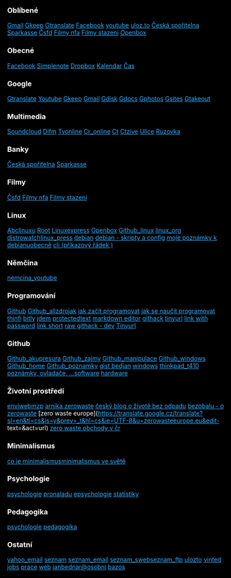 <html>
<head>
<title>Web osobní</title>
</head>
<body>
<meta charset="UTF-8">
<meta name="viewport" content="width=device-width, initial-scale=1">
<style>
html {color: white;background-color:black;text-align: left;} 
a:link { color: #33adff;}
a:visited {color: #ff9933;}
a:hover {  color: #ffff1a;}
a:active {  color: #33ff33;}
</style>

### Oblíbené

[Gmail](https://mail.google.com/mail/u/0/#inbox) [Gkeep](https://keep.google.com/#home) [Gtranslate](https://translate.google.cz/) [Facebook](https://www.facebook.com/) [youtube](https://www.youtube.com/) [uloz.to](https://uloz.to) [Česká spořitelna](https://bezpecnost.csas.cz/login/?client_id=georgeclient_cz) [Sparkasse](https://www.ostsaechsische-sparkasse-dresden.de/de/home/service/online-mobile-banking.html) [Čsfd](https://www.csfd.cz/) [Filmy nfa](https://nfa.cz/cz/obchod-a-distribuce/distribuce-v-cr/filmy-do-1964/) [Filmy stazeni](https://uloz.to/folder/dFY1yYQFavz0/name/Yperit-Paradise#!ZGAvMQR2ZGR0ZwIxZwV3LmL4Mwp5AGO6qzSIJTMUGJczDGVmZj==) [Openbox](https://github.com/bedjan/openbox)

### Obecné

[Facebook](https://www.facebook.com/) [Simplenote](https://app.simplenote.com/login/) [Dropbox](https://www.dropbox.com/home) [Kalendar](https://time.is/calendar)
[Čas](https://time.is/)

### Google

[Gtranslate](https://translate.google.cz/) [Youtube](https://www.youtube.com/) [Gkeep](https://keep.google.com/#home) [Gmail](https://mail.google.com/mail/u/0/#inbox)
[Gdisk](https://drive.google.com/drive/)
[Gdocs](https://docs.google.com/document/u/0/)
[Gphotos](https://photos.google.com/?hl=cs&pli=1)
[Gsites](https://sites.google.com/site/bedjansite/)
[Gtakeout](https://takeout.google.com/settings/takeout?pli=1)

### Multimedia

[Soundcloud](https://soundcloud.com/signin)
[Difm](https://www.di.fm/)
[Tvonline](https://www.spustit.cz/tv-ct1-online-zdarma/)
[Cr_online](https://www.mujrozhlas.cz/zive)
[Ct](https://www.ceskatelevize.cz/porady/a-z/)
[Ctzive](https://www.ceskatelevize.cz/ivysilani/serialy)
[Ulice](https://novaplus.nova.cz/porad/ulice/cele-dily)
[Ruzovka](https://novaplus.nova.cz/porad/ordinace-v-ruzove-zahrade-2)

### Banky

[Česká spořitelna](https://bezpecnost.csas.cz/login/?client_id=georgeclient_cz)
[Sparkasse](https://www.ostsaechsische-sparkasse-dresden.de/de/home/service/online-mobile-banking.html)

### Filmy

[Čsfd](https://www.csfd.cz/)
[Filmy nfa](https://nfa.cz/cz/obchod-a-distribuce/distribuce-v-cr/filmy-do-1964/)
[Filmy stazeni](https://uloz.to/folder/dFY1yYQFavz0/name/Yperit-Paradise#!ZGAvMQR2ZGR0ZwIxZwV3LmL4Mwp5AGO6qzSIJTMUGJczDGVmZj==)

### Linux

[Abclinuxu](https://www.abclinuxu.cz/)
[Root](https://www.root.cz/)
[Linuxexpress](https://www.linuxexpres.cz/)
[Openbox](http://www.fastlinux.eu/_archiv/index.php?page=linux026#Lock)
[Github_linux](https://github.com/bedjan/debian/blob/master/poznamky/linux_cli.md)
[linux\_org](https://translate.google.cz/translate?hl=cs&sl=en&tl=cs&u=http%3A%2F%2Flinux.org)
[distrowatch](https://translate.google.cz/translate?hl=cs?sl=auto&sl=auto&tl=cs&u=https%3A%2F%2Fdistrowatch.com%2F&sandbox=1)[linux\_press](https://translate.google.cz/translate?sl=en&tl=cs&js=y&prev=_t&hl=cs&ie=UTF-8&u=linux.press&edit-text=&act=url)
[debian](https://www.debian.org/index.cs.html)
[debian - skripty a config](https://github.com/bedjan/debian)
[moje poznámky k debianu](https://github.com/bedjan/debian/blob/master/poznamky/debian.md)[obecně](https://github.com/bedjan/debian/blob/master/poznamky/linux.md)
[cli (příkazový řádek )](https://github.com/bedjan/debian/blob/master/poznamky/linux_cli.md)

### Němčina

[nemcina_youtube](https://www.youtube.com/channel/UC4LQ7gUVS5w45ba1VubmJpg/videos)

### Programování

[Github](https://github.com/bedjan/)
[Github_all](https://github.com/bedjan/debian/blob/master/skripty/all.sh)[zdrojak](https://zdrojak.cz/)
[jak začít programovat](https://www.itnetwork.cz/jak-zacit-programovat-tvorit-aplikace-programy)
[jak se naučit programovat](https://www.startitup.cz/11-stranek-ktere-te-nauci-programovat-z-pohodli-domova/)
[thinfi](https://thinfi.com/)
[bitly](https://bitly.com/)
[jdem](http://jdem.cz/)
[protectedtext](https://www.protectedtext.com/)
[markdown editor](https://dillinger.io/)
[githack](https://raw.githack.com/)
[tinyurl](https://tinyurl.com/app)
[link with password](https://thinfi.com/) 
[link short](https://bitly.com/)
[raw githack - dev](https://raw.githack.com/) 
[Tinyurl](https://tinyurl.com/)



### Github

[Github_akupresura](https://github.com/bedjan/akupresura/blob/master/akupresura_prvni_pomoc.md)
[Github_zajmy](https://github.com/bedjan/zajmy)
[Github_manipulace](https://github.com/bedjan/manipulace)
[Github_windows](https://github.com/bedjan/windows)
[Github_home](https://github.com/bedjan/home)
[Github_poznamky](https://github.com/bedjan/github/blob/master/README.md)
[gist bedjan](https://gist.github.com/bedjan)
[windows](https://github.com/bedjan/windows) 
[thinkpad\_t410 poznámky, ovladače, ...](https://github.com/bedjan/thinkpad_t410)[software](https://github.com/bedjan/sw/tree/master)
[hardware](https://github.com/bedjan/hw/tree/master)

### Životní prostředí

[enviweb](http://www.enviweb.cz/)[mzp](https://www.mzp.cz/)
[arnika zerowaste](http://arnika.org/zero-waste) 
[český blog o životě bez odpadu](http://www.czechzerowaste.cz/) 
[bezobalu - o zerowaste](http://zerowaste.bezobalu.org/) 
[zero waste europe](https://translate.google.cz/translate?sl=en&tl=cs&js=y&prev=_t&hl=cs&ie=UTF-8&u=zerowasteeurope.eu&edit-
text=&act=url) 
[zero waste obchody v čr](https://www.greenglasses.cz/cs/business-category/zero-waste-obchody-jidlo-piti/)

### Minimalismus

[co je minimalismus](http://zijememinimalismem.cz/minimalismus-co-to-je-prosim-te/)[minimalismus ve světě](https://translate.google.cz/translate?hl=cs?sl=en&tl=cs&u=www.becomingminimalist.com/most-popular-posts/)


### Psychologie

[psychologie](https://psychologie.cz/clanky/)
[pronaladu](https://www.pronaladu.cz/)
[epsychologie](https://e-psycholog.eu/archiv)
[statistiky](https://www.czso.cz/csu/czso/statistiky)

### Pedagogika

[psychologie](http://htmlpreview.github.io/?https://rawcdn.githack.com/bedjan/skola/master/psychologie.html) 
[pedagogika](http://htmlpreview.github.io/?https://rawcdn.githack.com/bedjan/skola/master/pedagogika.html)
 
### Ostatní

[yahoo_email](https://login.yahoo.com)
[seznam](https://www.seznam.cz/)
[seznam_email](https://login.szn.cz/)
[seznam_sweb](https://login.szn.cz/?serviceId=sweb&loggedURL=http://webadmin.sweb.cz/)[seznam_ftp](ftp://sweb.cz/)
[ulozto](https://uloz.to/login?key=logreg)
[vinted](https://www.vinted.cz/member/general/login?ref_url=%2F&__cf_chl_captcha_tk__=06e60c0838f1e7a7cfd5731145275268b2f8d333-1622574905-0-AWud745mERmzGs9xCMmTroN332YOMEB1XBdXrPdWOQb8DLHtVc_N12zsvulYXNXLllall03fFZTibqJOiwZAUE81L6fVqCpHHbu8-3razVqegPH9re-QEQZfqN_EzyWYJCjI2_q2ZBDKAAQnTeVwL2CdkgiuZvHgTuBg8Jd0sF0cqNidaj8mYoXU3bamvN5TBnyEWwS7CHFcmdRPpW1RfAfMRh40-evwGj-9EHUsXZrma23ik_BXVbhs2URb_mb-GVAXMaakFCT3XV5bppHKz3oSSQz9jTwc73S1Ym0l089x-QfVBsc4XUGYtDeykKIjTo1rm7h9RLIAkGRq8nPcFCcdZBznaFb779UgKQ-KLYomfrqAkRsCYDPIvNSiPs_R3WRyAR2Y-jpSJTaKdTb78nX5sCH8qsqJ9Q9ksbvWsFlMsUE15ua8lyGrnQsN8KmTWkanrIneuVfsDHqVyqzpRZNAvz5r-CDm1pA5x5M4FkYXcwPL_KOJ6fR96lPDrN1cWOAlMHY8oRnfqNJMqhEva-zZ-BC31NoXdbsXtNr6xJtd3qr331Bq237FcAWYvwHtAWUsXCwV_Dh95L4WR747luRvi9htOMEXK34CgQk1GWc52dUVjzxTaz52vX-YNdjiKSYxnYlWP1stZtGLkRBqNyWdj7uGW-kdlOaKtfBqkWEpvg1OgUdgB21cuPY-GsWc6Gyq2XGrc35xgFbVdouNQxg)
[jobs](https://www.jobs.cz/)
[prace](https://www.jprace.cz/)
[web](http://janbednar.sweb.cz/)
[janbednar@osobni](https://sites.google.com/site/bedjansite/)
[bazos](https://www.bazos.cz/)

